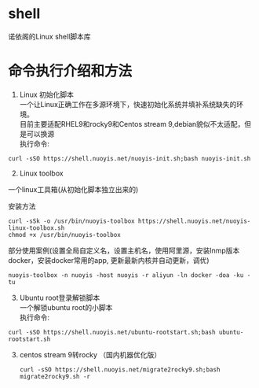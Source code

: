 # shell
诺依阁的Linux shell脚本库

# 命令执行介绍和方法  
1. Linux 初始化脚本  
一个让Linux正确工作在多源环境下，快速初始化系统并填补系统缺失的环境。  
目前主要适配RHEL9和rocky9和Centos stream 9,debian貌似不太适配，但是可以换源  
执行命令:  
```
curl -sSO https://shell.nuoyis.net/nuoyis-init.sh;bash nuoyis-init.sh
```
2. Linux toolbox

  一个linux工具箱(从初始化脚本独立出来的)

  安装方法

  ```
  curl -sSk -o /usr/bin/nuoyis-toolbox https://shell.nuoyis.net/nuoyis-linux-toolbox.sh
  chmod +x /usr/bin/nuoyis-toolbox
  ```

  部分使用案例(设置全局自定义名，设置主机名，使用阿里源，安装lnmp版本docker，安装docker常用的app, 更新最新内核并自动更新，调优)

  ```
  nuoyis-toolbox -n nuoyis -host nuoyis -r aliyun -ln docker -doa -ku -tu
  ```

  

3. Ubuntu root登录解锁脚本  
    一个解锁ubuntu root的小脚本  
    执行命令:  
```
curl -sSO https://shell.nuoyis.net/ubuntu-rootstart.sh;bash ubuntu-rootstart.sh
```

3. centos stream 9转rocky （国内机器优化版）

   ```
   curl -sSO https://shell.nuoyis.net/migrate2rocky9.sh;bash migrate2rocky9.sh -r
   ```

   
